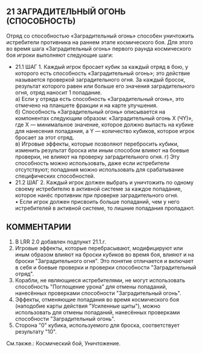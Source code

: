 21 ЗАГРАДИТЕЛЬНЫЙ ОГОНЬ (СПОСОБНОСТЬ)
---

Отряд со способностью «Заградительный огонь» способен уничтожить истребители противника на раннем этапе космического боя. Для этого во время шага «Заградительный огонь» первого раунда космического боя игроки выполняют следующие шаги:
* 21.1 ШАГ 1. Каждый игрок бросает кубик за каждый отряд в бою, у которого есть способность «Заградительный огонь»; это действие называется проверкой заградительного огня. За каждый бросок, результат которого равен или больше его значения заградительного огня, отряд наносит 1 попадание.  
  а) Если у отряда есть способность «Заградительный огонь», это отмечено на планшете фракции и на карте улучшения.  
  б) Способность «Заградительный огонь» описывается на компонентах следующим образом: «Заградительный огонь X (ЧY)», где X — минимальное значение, которое должно выпасть на кубике для нанесения попадания, а Y — количество кубиков, которое игрок 
бросает за этот отряд.  
  в) Игровые эффекты, которые позволяют перебросить кубики, изменить результат броска или иным способом влияют на боевые проверки, не влияют на проверку заградительного огня.
  г) Эту способность можно использовать, даже если истребители отсутствуют; попадания можно использовать для срабатывание специфических способностей.
* 21.2 ШАГ 2. Каждый игрок должен выбрать и уничтожить по одному своему истребителю в активной системе за каждое попадание, которое нанёс противник при проверке заградительного огня.  
  • Если игрок должен присвоить больше попаданий, чем у него истребителей в активной системе, то лишние попадания пропадают.

КОММЕНТАРИИ
---
1. В LRR 2.0 добавлен подпункт 21.1.г.
2. Игровые эффекты, которые перебрасывают, модифицируют или иным образом влияют на броски кубиков во время боя, влияют и на броски "Заградительного огня". Это понятие отличается и включает в себя и боевые проверки и проверки способности "Заградительный отряд".
3. Корабли, не являющиеся истребителями, не могут использовать способность "Поглощение урона" для отмены попаданий, нанесённых проверками способности "Заградительный огонь".
4. Эффекты, отменяющие попадания во время космического боя (наподобие карты действия "Усиленные щиты"), можно использовать для отмены попаданий, нанесённых проверками способности "Заградительный огонь".
5. Сторона "0" кубика, используемого для броска, соответствует результату "10".

См.также.: Космический бой, Уничтожение.
